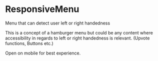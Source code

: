 # ResponsiveMenu
Menu that can detect user left or right handedness

This is a concept of a hamburger menu but could be any content where accessibility in regards to left or right handedness is relevant. 
(Upvote functions, Buttons etc.)

Open on mobile for best experience. 
